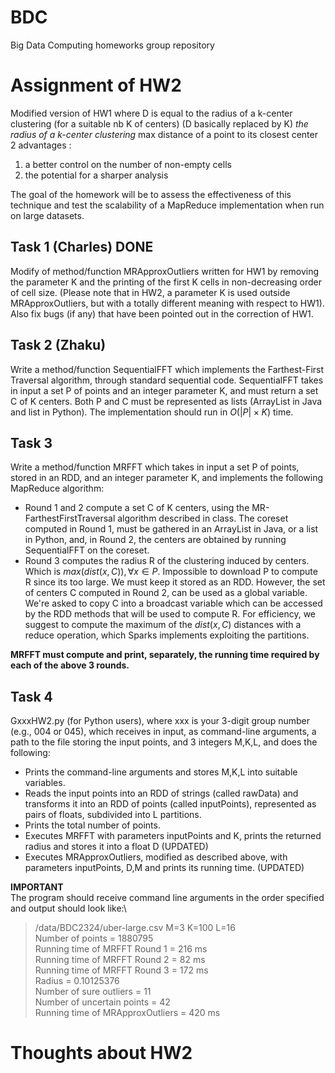 # BDC
Big Data Computing homeworks group repository

# Assignment of HW2
Modified version of HW1 where D is equal to the radius of a k-center clustering (for a suitable nb K of centers) (D basically replaced by K)
*the radius of a k-center clustering* max distance of a point to its closest center
2 advantages :
1. a better control on the number of non-empty cells
2. the potential for a sharper analysis

The goal of the homework will be to assess the effectiveness of this technique and test the scalability of a MapReduce implementation when run on large datasets.

## Task 1 (Charles) **DONE**
Modify of method/function MRApproxOutliers written for HW1 by removing the parameter K and the printing of the first K cells in non-decreasing order of cell size. (Please note that in HW2, a parameter K is used outside MRApproxOutliers, but with a totally different meaning with respect to HW1). Also fix bugs (if any) that have been pointed out in the correction of HW1.

## Task 2 (Zhaku)
Write a method/function SequentialFFT which implements the Farthest-First Traversal algorithm, through standard sequential code. SequentialFFT takes in input a set P of points and an integer  parameter K, and must return a set C of K centers. Both P and C must be represented as lists (ArrayList in Java and list in Python). The implementation should run in $O(|P|\times K)$ time.

## Task 3
Write a method/function MRFFT which takes in input a set P of points, stored in an RDD, and  an integer  parameter K, and implements the following MapReduce algorithm:
- Round 1 and 2 compute a set C of K centers, using the MR-FarthestFirstTraversal algorithm described in class. The coreset computed in Round 1, must be gathered in an ArrayList in Java, or a list in Python, and, in Round 2, the centers are obtained by running SequentialFFT on the coreset.
- Round 3 computes the radius R of the clustering induced by centers. Which is $max(dist(x,C)), \forall x\in P$. Impossible to download P to compute R since its too large. We must keep it stored as an RDD. However, the set of centers C computed in Round 2, can be used as a global variable. We're asked to copy C into a broadcast variable which can be accessed by the RDD methods that will be used to compute R. For efficiency, we suggest to compute the maximum of the $dist(x,C)$ distances with a reduce operation, which Sparks implements exploiting the partitions.

**MRFFT must compute and print, separately, the running time required by each of the above 3 rounds.**

## Task 4
GxxxHW2.py (for Python users), where xxx is your 3-digit group number (e.g., 004 or 045), which receives in input, as command-line arguments, a path to the file storing the input points,  and 3 integers M,K,L, and does the following:
- Prints the command-line arguments and stores M,K,L into suitable variables.
- Reads the input points into an RDD of strings (called rawData) and transforms it into an RDD of points (called inputPoints), represented as pairs of floats, subdivided into L partitions.
- Prints the total number of points.
- Executes MRFFT with parameters inputPoints and K, prints the returned radius and stores it into a float D (UPDATED)
- Executes MRApproxOutliers, modified as described above, with parameters inputPoints, D,M and prints its running time. (UPDATED)

**IMPORTANT**\
The program should receive command line arguments in the order specified and output should look like:\
>/data/BDC2324/uber-large.csv M=3 K=100 L=16\
Number of points = 1880795\
Running time of MRFFT Round 1 = 216 ms\
Running time of MRFFT Round 2 = 82 ms\
Running time of MRFFT Round 3 = 172 ms\
Radius = 0.10125376\
Number of sure outliers = 11\
Number of uncertain points = 42\
Running time of MRApproxOutliers = 420 ms

# Thoughts about HW2

